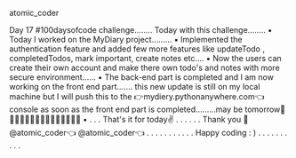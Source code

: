 atomic_coder

Day 17 #100daysofcode challenge........
Today with this challenge........
▪️
Today I worked on the MyDiary project.........
▪️
Implemented the authentication feature and added few more features like updateTodo , completedTodos, mark important, create notes etc....
▪️
Now the users can create their own account and make there own todo's and notes with more secure environment......
▪️
The back-end part is compIeted and I am now working on the front end part....... this new update is still on my local machine but I will push this to the 👉mydiery.pythonanywhere.com👈 console as soon as the front end part is completed.........may be tomorrow🤔
🔸🔸🔸🔸🔸🔸🔸🔸🔸🔸🔸🔸🔸🔸
▪️
.
.
.
That's it for today✌️
.
.
.
.
.
.
Thank you 🤗
@atomic_coder👈
@atomic_coder👈
.
.
.
.
.
.
.
.
.
.
.
Happy coding : )
.
.
.
.
.
.
.
.
.
.